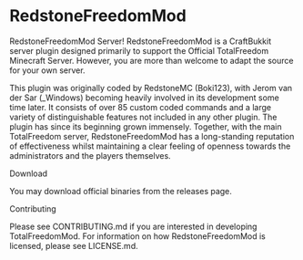 # RedstoneFreedomMod
RedstoneFreedomMod Server!
RedstoneFreedomMod is a CraftBukkit server plugin designed primarily to support the Official TotalFreedom Minecraft Server. However, you are more than welcome to adapt the source for your own server.

This plugin was originally coded by RedstoneMC (Boki123), with Jerom van der Sar (_Windows) becoming heavily involved in its development some time later. It consists of over 85 custom coded commands and a large variety of distinguishable features not included in any other plugin. The plugin has since its beginning grown immensely. Together, with the main TotalFreedom server, RedstoneFreedomMod has a long-standing reputation of effectiveness whilst maintaining a clear feeling of openness towards the administrators and the players themselves.

Download

You may download official binaries from the releases page.

Contributing

Please see CONTRIBUTING.md if you are interested in developing TotalFreedomMod. For information on how RedstoneFreedomMod is licensed, please see LICENSE.md.
